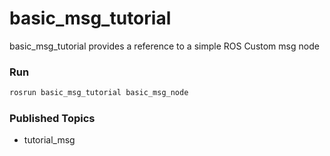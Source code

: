 # basic_msg_tutorial

basic_msg_tutorial provides a reference to a simple ROS Custom msg node

### Run

```bash
rosrun basic_msg_tutorial basic_msg_node
```

### Published Topics
- tutorial_msg

